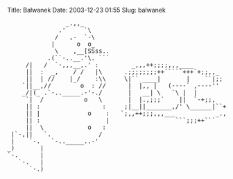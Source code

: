 Title: Bałwanek
Date: 2003-12-23 01:55
Slug: balwanek

<pre>
                _.,,_
              .'     `\
             /   ,-  `-\
            |      o  o_
             \    ,__[SSss..
           .(``-..__.'\. ```
     /|   /  `-,,,__,.' :         _,,,++;;;;,,,____
     ||  :  _,    / /   |\      .;;;;;;;;++`````+++`+;;,,_
     ||  | //    |_/    :\\     \|`` ____|       |    ``|;;
    `||__,//        o  : //      |  |,, |   (----` ,----''
    _/|(_ .`-.._____.-'-./       |   __| \   `\ |  |
     `|  /           o   \       |  |.,;;;`    ||  `-+;;,
     || :                 :     ;|__||_______,/' \______|``+;,_
     || |             o    :   `;,,++;;;,,,___           _.,,;;`
     || :                  |                  ```;;;++```
     ||  \            o   :
 |`-,||   `.             /
 |    `-.   `-.._____..-'
_)       |
`-.      |
   `-.   |
      `-.)
</pre>



